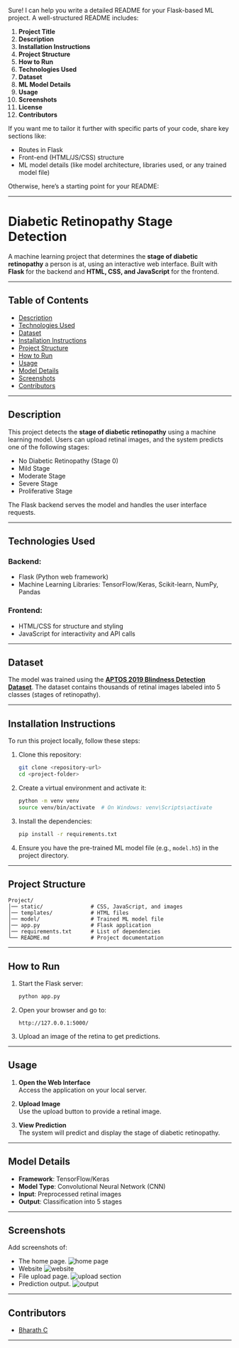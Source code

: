 Sure! I can help you write a detailed README for your Flask-based ML project. A well-structured README includes:

1. **Project Title**
2. **Description**
3. **Installation Instructions**
4. **Project Structure**
5. **How to Run**
6. **Technologies Used**
7. **Dataset**
8. **ML Model Details**
9. **Usage**
10. **Screenshots**
11. **License**
12. **Contributors**

If you want me to tailor it further with specific parts of your code, share key sections like:

- Routes in Flask
- Front-end (HTML/JS/CSS) structure
- ML model details (like model architecture, libraries used, or any trained model file)

Otherwise, here’s a starting point for your README:

---

# Diabetic Retinopathy Stage Detection

A machine learning project that determines the **stage of diabetic retinopathy** a person is at, using an interactive web interface. Built with **Flask** for the backend and **HTML, CSS, and JavaScript** for the frontend.

---

## Table of Contents

- [Description](#description)
- [Technologies Used](#technologies-used)
- [Dataset](#dataset)
- [Installation Instructions](#installation-instructions)
- [Project Structure](#project-structure)
- [How to Run](#how-to-run)
- [Usage](#usage)
- [Model Details](#model-details)
- [Screenshots](#screenshots)
- [Contributors](#contributors)

---

## Description

This project detects the **stage of diabetic retinopathy** using a machine learning model. Users can upload retinal images, and the system predicts one of the following stages:

- No Diabetic Retinopathy (Stage 0)
- Mild Stage
- Moderate Stage
- Severe Stage
- Proliferative Stage

The Flask backend serves the model and handles the user interface requests.

---

## Technologies Used

### Backend:

- Flask (Python web framework)
- Machine Learning Libraries: TensorFlow/Keras, Scikit-learn, NumPy, Pandas

### Frontend:

- HTML/CSS for structure and styling
- JavaScript for interactivity and API calls

---

## Dataset

The model was trained using the **[APTOS 2019 Blindness Detection Dataset](https://www.kaggle.com/c/aptos2019-blindness-detection)**. The dataset contains thousands of retinal images labeled into 5 classes (stages of retinopathy).

---

## Installation Instructions

To run this project locally, follow these steps:

1. Clone this repository:

   ```bash
   git clone <repository-url>
   cd <project-folder>
   ```

2. Create a virtual environment and activate it:

   ```bash
   python -m venv venv
   source venv/bin/activate  # On Windows: venv\Scripts\activate
   ```

3. Install the dependencies:

   ```bash
   pip install -r requirements.txt
   ```

4. Ensure you have the pre-trained ML model file (e.g., `model.h5`) in the project directory.

---

## Project Structure

```
Project/
│── static/               # CSS, JavaScript, and images
│── templates/            # HTML files
│── model/                # Trained ML model file
│── app.py                # Flask application
│── requirements.txt      # List of dependencies
└── README.md             # Project documentation
```

---

## How to Run

1. Start the Flask server:

   ```bash
   python app.py
   ```

2. Open your browser and go to:

   ```
   http://127.0.0.1:5000/
   ```

3. Upload an image of the retina to get predictions.

---

## Usage

1. **Open the Web Interface**  
   Access the application on your local server.

2. **Upload Image**  
   Use the upload button to provide a retinal image.

3. **View Prediction**  
   The system will predict and display the stage of diabetic retinopathy.

---

## Model Details

- **Framework**: TensorFlow/Keras
- **Model Type**: Convolutional Neural Network (CNN)
- **Input**: Preprocessed retinal images
- **Output**: Classification into 5 stages

---

## Screenshots

Add screenshots of:

- The home page.
  ![home page](<CleanShot 2024-12-18 at 00.14.52@2x.png>)
- Website
  ![website](<CleanShot 2024-12-18 at 00.23.51@2x.png>)
- File upload page.
  ![upload section](<CleanShot 2024-12-18 at 00.15.27@2x.png>)
- Prediction output.
  ![output](<CleanShot 2024-12-18 at 19.56.50@2x.png>)

---

## Contributors

- [Bharath C](https://github.com/BharathC050903)

---
